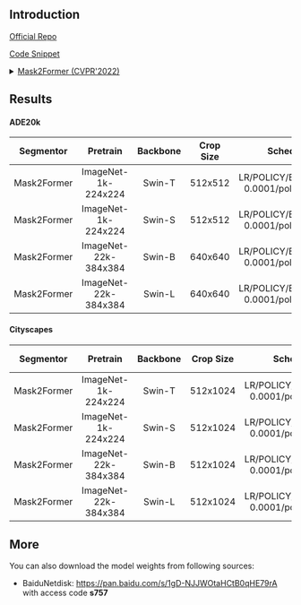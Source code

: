 ## Introduction

<a href="https://github.com/facebookresearch/Mask2Former">Official Repo</a>

<a href="https://github.com/SegmentationBLWX/sssegmentation/blob/main/ssseg/modules/models/segmentors/mask2former/mask2former.py">Code Snippet</a>

<details>
<summary align="left"><a href="https://arxiv.org/pdf/2112.01527.pdf">Mask2Former (CVPR'2022)</a></summary>

```latex
@inproceedings{cheng2021mask2former,
    title={Masked-attention Mask Transformer for Universal Image Segmentation},
    author={Bowen Cheng and Ishan Misra and Alexander G. Schwing and Alexander Kirillov and Rohit Girdhar},
    journal={CVPR},
    year={2022}
}
```

</details>


## Results

#### ADE20k

| Segmentor      | Pretrain               | Backbone            | Crop Size  | Schedule                               | Train/Eval Set  | mIoU   | Download                                                                                                                                                                                                                                                                                                                                                                                                      |
| :-:            | :-:                    | :-:                 | :-:        | :-:                                    | :-:             | :-:    | :-:                                                                                                                                                                                                                                                                                                                                                                                                           |
| Mask2Former    | ImageNet-1k-224x224    | Swin-T              | 512x512    | LR/POLICY/BS/EPOCH: 0.0001/poly/16/130 | train/val       |        | [cfg](https://raw.githubusercontent.com/SegmentationBLWX/sssegmentation/main/ssseg/configs/mask2former/mask2former_swintiny_ade20k.py) &#124; [model](https://github.com/SegmentationBLWX/modelstore/releases/download/ssseg_mask2former/mask2former_swintiny_ade20k.pth) &#124; [log](https://github.com/SegmentationBLWX/modelstore/releases/download/ssseg_mask2former/mask2former_swintiny_ade20k.log)    |
| Mask2Former    | ImageNet-1k-224x224    | Swin-S              | 512x512    | LR/POLICY/BS/EPOCH: 0.0001/poly/16/130 | train/val       |        | [cfg](https://raw.githubusercontent.com/SegmentationBLWX/sssegmentation/main/ssseg/configs/mask2former/mask2former_swinsmall_ade20k.py) &#124; [model](https://github.com/SegmentationBLWX/modelstore/releases/download/ssseg_mask2former/mask2former_swinsmall_ade20k.pth) &#124; [log](https://github.com/SegmentationBLWX/modelstore/releases/download/ssseg_mask2former/mask2former_swinsmall_ade20k.log) |
| Mask2Former    | ImageNet-22k-384x384   | Swin-B              | 640x640    | LR/POLICY/BS/EPOCH: 0.0001/poly/16/130 | train/val       |        | [cfg](https://raw.githubusercontent.com/SegmentationBLWX/sssegmentation/main/ssseg/configs/mask2former/mask2former_swinbase_ade20k.py) &#124; [model](https://github.com/SegmentationBLWX/modelstore/releases/download/ssseg_mask2former/mask2former_swinbase_ade20k.pth) &#124; [log](https://github.com/SegmentationBLWX/modelstore/releases/download/ssseg_mask2former/mask2former_swinbase_ade20k.log)    |
| Mask2Former    | ImageNet-22k-384x384   | Swin-L              | 640x640    | LR/POLICY/BS/EPOCH: 0.0001/poly/16/130 | train/val       |        | [cfg](https://raw.githubusercontent.com/SegmentationBLWX/sssegmentation/main/ssseg/configs/mask2former/mask2former_swinlarge_ade20k.py) &#124; [model](https://github.com/SegmentationBLWX/modelstore/releases/download/ssseg_mask2former/mask2former_swinlarge_ade20k.pth) &#124; [log](https://github.com/SegmentationBLWX/modelstore/releases/download/ssseg_mask2former/mask2former_swinlarge_ade20k.log) |

#### Cityscapes

| Segmentor      | Pretrain               | Backbone             | Crop Size  | Schedule                                | Train/Eval Set  | mIoU   | Download                                                                                                                                                                                                                                                                                                                                                                                                                  |
| :-:            | :-:                    | :-:                  | :-:        | :-:                                     | :-:             | :-:    | :-:                                                                                                                                                                                                                                                                                                                                                                                                                       |
| Mask2Former    | ImageNet-1k-224x224    | Swin-T               | 512x1024   | LR/POLICY/BS/EPOCH: 0.0001/poly/16/500  | train/val       |        | [cfg](https://raw.githubusercontent.com/SegmentationBLWX/sssegmentation/main/ssseg/configs/mask2former/mask2former_swintiny_cityscapes.py) &#124; [model](https://github.com/SegmentationBLWX/modelstore/releases/download/ssseg_mask2former/mask2former_swintiny_cityscapes.pth) &#124; [log](https://github.com/SegmentationBLWX/modelstore/releases/download/ssseg_mask2former/mask2former_swintiny_cityscapes.log)    |
| Mask2Former    | ImageNet-1k-224x224    | Swin-S               | 512x1024   | LR/POLICY/BS/EPOCH: 0.0001/poly/16/500  | train/val       | 82.65% | [cfg](https://raw.githubusercontent.com/SegmentationBLWX/sssegmentation/main/ssseg/configs/mask2former/mask2former_swinsmall_cityscapes.py) &#124; [model](https://github.com/SegmentationBLWX/modelstore/releases/download/ssseg_mask2former/mask2former_swinsmall_cityscapes.pth) &#124; [log](https://github.com/SegmentationBLWX/modelstore/releases/download/ssseg_mask2former/mask2former_swinsmall_cityscapes.log) |
| Mask2Former    | ImageNet-22k-384x384   | Swin-B               | 512x1024   | LR/POLICY/BS/EPOCH: 0.0001/poly/16/500  | train/val       | 83.62% | [cfg](https://raw.githubusercontent.com/SegmentationBLWX/sssegmentation/main/ssseg/configs/mask2former/mask2former_swinbase_cityscapes.py) &#124; [model](https://github.com/SegmentationBLWX/modelstore/releases/download/ssseg_mask2former/mask2former_swinbase_cityscapes.pth) &#124; [log](https://github.com/SegmentationBLWX/modelstore/releases/download/ssseg_mask2former/mask2former_swinbase_cityscapes.log)    |
| Mask2Former    | ImageNet-22k-384x384   | Swin-L               | 512x1024   | LR/POLICY/BS/EPOCH: 0.0001/poly/16/500  | train/val       | 83.79% | [cfg](https://raw.githubusercontent.com/SegmentationBLWX/sssegmentation/main/ssseg/configs/mask2former/mask2former_swinlarge_cityscapes.py) &#124; [model](https://github.com/SegmentationBLWX/modelstore/releases/download/ssseg_mask2former/mask2former_swinlarge_cityscapes.pth) &#124; [log](https://github.com/SegmentationBLWX/modelstore/releases/download/ssseg_mask2former/mask2former_swinlarge_cityscapes.log) |


## More

You can also download the model weights from following sources:

- BaiduNetdisk: https://pan.baidu.com/s/1gD-NJJWOtaHCtB0qHE79rA with access code **s757**
